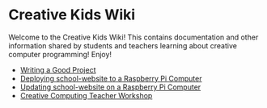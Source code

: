 # Creative Kids Wiki

Welcome to the Creative Kids Wiki! This contains documentation and other information shared by students and teachers learning about creative computer programming! Enjoy!

* [Writing a Good Project](Writing_a_Good_Project.md)
* [Deploying school-website to a Raspberry Pi Computer](Deploying_to_a_Raspberry_Pi.md)
* [Updating school-website on a Raspberry Pi Computer](Updating_school_website.md)
* [Creative Computing Teacher Workshop](Creative_Computing_Teacher_Workshop.md)
